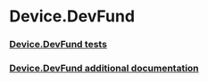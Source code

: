 # Device.DevFund
### [Device.DevFund tests](device-devfund-tests.md)
### [Device.DevFund additional documentation](device-devfund-additional-documentation.md)
